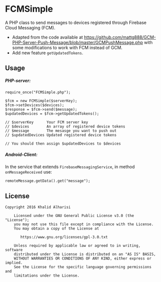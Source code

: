 FCMSimple
===
A PHP class to send messages to devices registered through Firebase Cloud Messaging (FCM).

- Adapted from the code available at https://github.com/mattg888/GCM-PHP-Server-Push-Message/blob/master/GCMPushMessage.php with some modifications to work with FCM instead of GCM.
- Add new feature `getUpdatedTokens`.


Usage
---
##### PHP-server:
```
require_once("FCMSimple.php");

$fcm = new FCMSimple($serverKey);
$fcm->setDevices($devices);
$response = $fcm->send($message);
$updatedDevices = $fcm->getUpdatedTokens();

// $serverKey      Your FCM server key
// $devices        An array of registered device tokens
// $message        The mesasge you want to push out
// $updatedDevices Updated registered device tokens

// You should then assign $updatedDevices to $devices
```

##### Android-Client:
In the service that extends `FirebaseMessagingService`, in method `onMessageReceived` use:
```
remoteMessage.getData().get("message");
```


License
---
```
Copyright 2016 Khalid Alharisi

    Licensed under the GNU General Public License v3.0 (the "License");
    you may not use this file except in compliance with the License.
    You may obtain a copy of the License at

       https://www.gnu.org/licenses/gpl-3.0.txt

    Unless required by applicable law or agreed to in writing, software
    distributed under the License is distributed on an "AS IS" BASIS,
    WITHOUT WARRANTIES OR CONDITIONS OF ANY KIND, either express or implied.
    See the License for the specific language governing permissions and
    limitations under the License.
```
